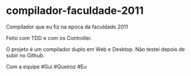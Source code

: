 # compilador-faculdade-2011
Compilador que eu fiz na epoca da faculdade 2011

Feito com TDD e com os Controller.

O projeto é um compilador duplo em Web e Desktop.
Não testei depois de subir no Github.

Com a equipe
#Gui
#Queiroz
#Eu
